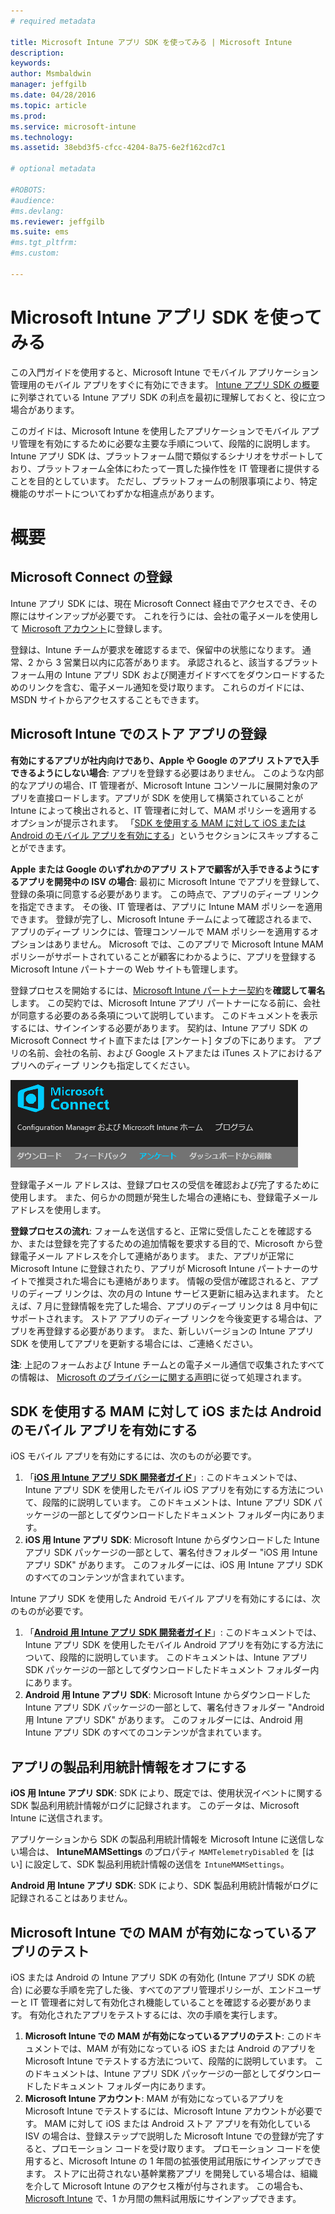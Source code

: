 ```yaml
---
# required metadata

title: Microsoft Intune アプリ SDK を使ってみる | Microsoft Intune
description:
keywords:
author: Msmbaldwin
manager: jeffgilb
ms.date: 04/28/2016
ms.topic: article
ms.prod:
ms.service: microsoft-intune
ms.technology:
ms.assetid: 38ebd3f5-cfcc-4204-8a75-6e2f162cd7c1

# optional metadata

#ROBOTS:
#audience:
#ms.devlang:
ms.reviewer: jeffgilb
ms.suite: ems
#ms.tgt_pltfrm:
#ms.custom:

---
```


# Microsoft Intune アプリ SDK を使ってみる

この入門ガイドを使用すると、Microsoft Intune でモバイル アプリケーション管理用のモバイル アプリをすぐに有効にできます。 [Intune アプリ SDK の概要](intune-app-sdk.md)に列挙されている Intune アプリ SDK の利点を最初に理解しておくと、役に立つ場合があります。

このガイドは、Microsoft Intune を使用したアプリケーションでモバイル アプリ管理を有効にするために必要な主要な手順について、段階的に説明します。 Intune アプリ SDK は、プラットフォーム間で類似するシナリオをサポートしており、プラットフォーム全体にわたって一貫した操作性を IT 管理者に提供することを目的としています。 ただし、プラットフォームの制限事項により、特定機能のサポートについてわずかな相違点があります。

# 概要

## Microsoft Connect の登録

Intune アプリ SDK には、現在 Microsoft Connect 経由でアクセスでき、その際にはサインアップが必要です。 これを行うには、会社の電子メールを使用して [Microsoft アカウント](https://connect.microsoft.com/ConfigurationManagervnext/InvitationUse.aspx?ProgramID=8967&InvitationID=8967-YJYJ-8G6X)に登録します。

登録は、Intune チームが要求を確認するまで、保留中の状態になります。 通常、2 から 3 営業日以内に応答があります。 承認されると、該当するプラットフォーム用の Intune アプリ SDK および関連ガイドすべてをダウンロードするためのリンクを含む、電子メール通知を受け取ります。 これらのガイドには、MSDN サイトからアクセスすることもできます。

## Microsoft Intune でのストア アプリの登録

**有効にするアプリが社内向けであり、Apple や Google のアプリ ストアで入手できるようにしない場合**: アプリを登録する必要はありません。 このような内部的なアプリの場合、IT 管理者が、Microsoft Intune コンソールに展開対象のアプリを直接ロードします。アプリが SDK を使用して構築されていることが Intune によって検出されると、IT 管理者に対して、MAM ポリシーを適用するオプションが提示されます。 「[SDK を使用する MAM に対して iOS または Android のモバイル アプリを有効にする](#enable-your-ios-or-android-mobile-app-for-mam-with-the-sdk)」というセクションにスキップすることができます。

**Apple または Google のいずれかのアプリ ストアで顧客が入手できるようにするアプリを開発中の ISV の場合**: 最初に Microsoft Intune でアプリを登録して、登録の条項に同意する必要があります。 この時点で、アプリのディープ リンクを指定できます。 その後、IT 管理者は、アプリに Intune MAM ポリシーを適用できます。 登録が完了し、Microsoft Intune チームによって確認されるまで、アプリのディープ リンクには、管理コンソールで MAM ポリシーを適用するオプションはありません。 Microsoft では、このアプリで Microsoft Intune MAM ポリシーがサポートされていることが顧客にわかるように、アプリを登録する Microsoft Intune パートナーの Web サイトも管理します。

登録プロセスを開始するには、[Microsoft Intune パートナー契約](https://connect.microsoft.com/ConfigurationManagervnext/Survey/Survey.aspx?SurveyID=17806)を**確認して署名**します。 この契約では、Microsoft Intune アプリ パートナーになる前に、会社が同意する必要のある条項について説明しています。 このドキュメントを表示するには、サインインする必要があります。 契約は、Intune アプリ SDK の Microsoft Connect サイト直下または [アンケート] タブの下にあります。 アプリの名前、会社の名前、および Google ストアまたは iTunes ストアにおけるアプリへのディープ リンクも指定してください。

![Microsoft Connect](../media/microsoft-connect.png)

登録電子メール アドレスは、登録プロセスの受信を確認および完了するために使用します。 また、何らかの問題が発生した場合の連絡にも、登録電子メール アドレスを使用します。

**登録プロセスの流れ**: フォームを送信すると、正常に受信したことを確認するか、または登録を完了するための追加情報を要求する目的で、Microsoft から登録電子メール アドレスを介して連絡があります。 また、アプリが正常に Microsoft Intune に登録されたり、アプリが Microsoft Intune パートナーのサイトで推奨された場合にも連絡があります。 情報の受信が確認されると、アプリのディープ リンクは、次の月の Intune サービス更新に組み込まれます。 たとえば、7 月に登録情報を完了した場合、アプリのディープ リンクは 8 月中旬にサポートされます。 ストア アプリのディープ リンクを今後変更する場合は、アプリを再登録する必要があります。 また、新しいバージョンの Intune アプリ SDK を使用してアプリを更新する場合には、ご連絡ください。

**注**: 上記のフォームおよび Intune チームとの電子メール通信で収集されたすべての情報は、 [Microsoft のプライバシーに関する声明](https://www.microsoft.com/en-us/privacystatement/default.aspx)に従って処理されます。

## SDK を使用する MAM に対して iOS または Android のモバイル アプリを有効にする

iOS モバイル アプリを有効にするには、次のものが必要です。

1. 「**[iOS 用 Intune アプリ SDK 開発者ガイド](intune-app-sdk-ios.md)**」: このドキュメントでは、Intune アプリ SDK を使用したモバイル iOS アプリを有効にする方法について、段階的に説明しています。 このドキュメントは、Intune アプリ SDK パッケージの一部としてダウンロードしたドキュメント フォルダー内にあります。
2. **iOS 用 Intune アプリ SDK**: Microsoft Intune からダウンロードした Intune アプリ SDK パッケージの一部として、署名付きフォルダー "iOS 用 Intune アプリ SDK" があります。 このフォルダーには、iOS 用 Intune アプリ SDK のすべてのコンテンツが含まれています。

Intune アプリ SDK を使用した Android モバイル アプリを有効にするには、次のものが必要です。

1. 「**[Android 用 Intune アプリ SDK 開発者ガイド](intune-app-sdk-android.md)**」: このドキュメントでは、Intune アプリ SDK を使用したモバイル Android アプリを有効にする方法について、段階的に説明しています。 このドキュメントは、Intune アプリ SDK パッケージの一部としてダウンロードしたドキュメント フォルダー内にあります。
2. **Android 用 Intune アプリ SDK**: Microsoft Intune からダウンロードした Intune アプリ SDK パッケージの一部として、署名付きフォルダー "Android 用 Intune アプリ SDK" があります。 このフォルダーには、Android 用 Intune アプリ SDK のすべてのコンテンツが含まれています。

## アプリの製品利用統計情報をオフにする

**iOS 用 Intune アプリ SDK**: SDK により、既定では、使用状況イベントに関する SDK 製品利用統計情報がログに記録されます。 このデータは、Microsoft Intune に送信されます。

アプリケーションから SDK の製品利用統計情報を Microsoft Intune に送信しない場合は、 **IntuneMAMSettings** のプロパティ `MAMTelemetryDisabled` を [はい] に設定して、SDK 製品利用統計情報の送信を `IntuneMAMSettings`。

**Android 用 Intune アプリ SDK**: SDK により、SDK 製品利用統計情報がログに記録されることはありません。

## Microsoft Intune での MAM が有効になっているアプリのテスト

iOS または Android の Intune アプリ SDK の有効化 (Intune アプリ SDK の統合) に必要な手順を完了した後、すべてのアプリ管理ポリシーが、エンドユーザーと IT 管理者に対して有効化され機能していることを確認する必要があります。 有効化されたアプリをテストするには、次の手順を実行します。

1. **Microsoft Intune での MAM が有効になっているアプリのテスト**: このドキュメントでは、MAM が有効になっている iOS または Android のアプリを Microsoft Intune でテストする方法について、段階的に説明しています。 このドキュメントは、Intune アプリ SDK パッケージの一部としてダウンロードしたドキュメント フォルダー内にあります。
2. **Microsoft Intune アカウント**: MAM が有効になっているアプリを Microsoft Intune でテストするには、Microsoft Intune アカウントが必要です。 MAM に対して iOS または Android ストア アプリを有効化している ISV の場合は、登録ステップで説明した Microsoft Intune での登録が完了すると、プロモーション コードを受け取ります。 プロモーション コードを使用すると、Microsoft Intune の 1 年間の拡張使用試用版にサインアップできます。 ストアに出荷されない基幹業務アプリ を開発している場合は、組織を介して Microsoft Intune のアクセス権が付与されます。 この場合も、[Microsoft Intune](https://portal.office.com/Signup/Signup.aspx?OfferId=40BE278A-DFD1-470a-9EF7-9F2596EA7FF9&dl=INTUNE_A&ali=1#0) で、1 か月間の無料試用版にサインアップできます。



<!--HONumber=May16_HO2-->


